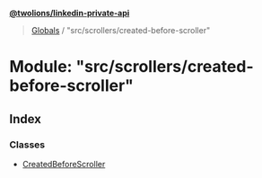 **[@twolions/linkedin-private-api](../README.md)**

> [Globals](../globals.md) / "src/scrollers/created-before-scroller"

# Module: "src/scrollers/created-before-scroller"

## Index

### Classes

* [CreatedBeforeScroller](../classes/_src_scrollers_created_before_scroller_.createdbeforescroller.md)
